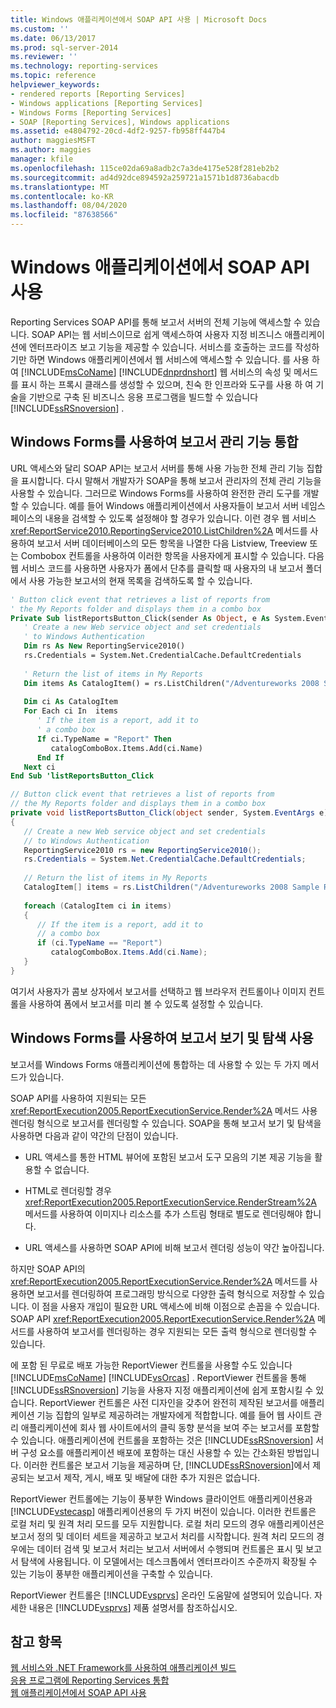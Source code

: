 ```yaml
---
title: Windows 애플리케이션에서 SOAP API 사용 | Microsoft Docs
ms.custom: ''
ms.date: 06/13/2017
ms.prod: sql-server-2014
ms.reviewer: ''
ms.technology: reporting-services
ms.topic: reference
helpviewer_keywords:
- rendered reports [Reporting Services]
- Windows applications [Reporting Services]
- Windows Forms [Reporting Services]
- SOAP [Reporting Services], Windows applications
ms.assetid: e4804792-20cd-4df2-9257-fb958ff447b4
author: maggiesMSFT
ms.author: maggies
manager: kfile
ms.openlocfilehash: 115ce02da69a8adb2c7a3de4175e528f281eb2b2
ms.sourcegitcommit: ad4d92dce894592a259721a1571b1d8736abacdb
ms.translationtype: MT
ms.contentlocale: ko-KR
ms.lasthandoff: 08/04/2020
ms.locfileid: "87638566"
---
```

# <a name="using-the-soap-api-in-a-windows-application"></a>Windows 애플리케이션에서 SOAP API 사용
  Reporting Services SOAP API를 통해 보고서 서버의 전체 기능에 액세스할 수 있습니다. SOAP API는 웹 서비스이므로 쉽게 액세스하여 사용자 지정 비즈니스 애플리케이션에 엔터프라이즈 보고 기능을 제공할 수 있습니다. 서비스를 호출하는 코드를 작성하기만 하면 Windows 애플리케이션에서 웹 서비스에 액세스할 수 있습니다. 를 사용 하 여 [!INCLUDE[msCoName](../../includes/msconame-md.md)] [!INCLUDE[dnprdnshort](../../includes/dnprdnshort-md.md)] 웹 서비스의 속성 및 메서드를 표시 하는 프록시 클래스를 생성할 수 있으며, 친숙 한 인프라와 도구를 사용 하 여 기술을 기반으로 구축 된 비즈니스 응용 프로그램을 빌드할 수 있습니다 [!INCLUDE[ssRSnoversion](../../includes/ssrsnoversion-md.md)] .  
  
## <a name="integrating-report-management-functionality-using-windows-forms"></a>Windows Forms를 사용하여 보고서 관리 기능 통합  
 URL 액세스와 달리 SOAP API는 보고서 서버를 통해 사용 가능한 전체 관리 기능 집합을 표시합니다. 다시 말해서 개발자가 SOAP을 통해 보고서 관리자의 전체 관리 기능을 사용할 수 있습니다. 그러므로 Windows Forms를 사용하여 완전한 관리 도구를 개발할 수 있습니다. 예를 들어 Windows 애플리케이션에서 사용자들이 보고서 서버 네임스페이스의 내용을 검색할 수 있도록 설정해야 할 경우가 있습니다. 이런 경우 웹 서비스 <xref:ReportService2010.ReportingService2010.ListChildren%2A> 메서드를 사용하여 보고서 서버 데이터베이스의 모든 항목을 나열한 다음 Listview, Treeview 또는 Combobox 컨트롤을 사용하여 이러한 항목을 사용자에게 표시할 수 있습니다. 다음 웹 서비스 코드를 사용하면 사용자가 폼에서 단추를 클릭할 때 사용자의 내 보고서 폴더에서 사용 가능한 보고서의 현재 목록을 검색하도록 할 수 있습니다.  
  
```vb  
' Button click event that retrieves a list of reports from  
' the My Reports folder and displays them in a combo box  
Private Sub listReportsButton_Click(sender As Object, e As System.EventArgs)  
   ' Create a new Web service object and set credentials  
   ' to Windows Authentication  
   Dim rs As New ReportingService2010()  
   rs.Credentials = System.Net.CredentialCache.DefaultCredentials  
  
   ' Return the list of items in My Reports  
   Dim items As CatalogItem() = rs.ListChildren("/Adventureworks 2008 Sample Reports", False)  
  
   Dim ci As CatalogItem  
   For Each ci In  items  
      ' If the item is a report, add it to   
      ' a combo box  
      If ci.TypeName = "Report" Then  
         catalogComboBox.Items.Add(ci.Name)  
      End If  
   Next ci  
End Sub 'listReportsButton_Click  
```  
  
```csharp  
// Button click event that retrieves a list of reports from  
// the My Reports folder and displays them in a combo box  
private void listReportsButton_Click(object sender, System.EventArgs e)  
{  
   // Create a new Web service object and set credentials  
   // to Windows Authentication  
   ReportingService2010 rs = new ReportingService2010();  
   rs.Credentials = System.Net.CredentialCache.DefaultCredentials;  
  
   // Return the list of items in My Reports  
   CatalogItem[] items = rs.ListChildren("/Adventureworks 2008 Sample Reports", false);  
  
   foreach (CatalogItem ci in items)  
   {  
      // If the item is a report, add it to   
      // a combo box  
      if (ci.TypeName == "Report")  
         catalogComboBox.Items.Add(ci.Name);  
   }  
}  
```  
  
 여기서 사용자가 콤보 상자에서 보고서를 선택하고 웹 브라우저 컨트롤이나 이미지 컨트롤을 사용하여 폼에서 보고서를 미리 볼 수 있도록 설정할 수 있습니다.  
  
## <a name="enabling-report-viewing-and-navigation-using-windows-forms"></a>Windows Forms를 사용하여 보고서 보기 및 탐색 사용  
 보고서를 Windows Forms 애플리케이션에 통합하는 데 사용할 수 있는 두 가지 메서드가 있습니다.  
  
 SOAP API를 사용하여 지원되는 모든 <xref:ReportExecution2005.ReportExecutionService.Render%2A> 메서드 사용 렌더링 형식으로 보고서를 렌더링할 수 있습니다. SOAP을 통해 보고서 보기 및 탐색을 사용하면 다음과 같이 약간의 단점이 있습니다.  
  
-   URL 액세스를 통한 HTML 뷰어에 포함된 보고서 도구 모음의 기본 제공 기능을 활용할 수 없습니다.  
  
-   HTML로 렌더링할 경우 <xref:ReportExecution2005.ReportExecutionService.RenderStream%2A> 메서드를 사용하여 이미지나 리소스를 추가 스트림 형태로 별도로 렌더링해야 합니다.  
  
-   URL 액세스를 사용하면 SOAP API에 비해 보고서 렌더링 성능이 약간 높아집니다.  
  
 하지만 SOAP API의 <xref:ReportExecution2005.ReportExecutionService.Render%2A> 메서드를 사용하면 보고서를 렌더링하여 프로그래밍 방식으로 다양한 출력 형식으로 저장할 수 있습니다. 이 점을 사용자 개입이 필요한 URL 액세스에 비해 이점으로 손꼽을 수 있습니다. SOAP API <xref:ReportExecution2005.ReportExecutionService.Render%2A> 메서드를 사용하여 보고서를 렌더링하는 경우 지원되는 모든 출력 형식으로 렌더링할 수 있습니다.  
  
 에 포함 된 무료로 배포 가능한 ReportViewer 컨트롤을 사용할 수도 있습니다 [!INCLUDE[msCoName](../../includes/msconame-md.md)] [!INCLUDE[vsOrcas](../../includes/vsorcas-md.md)] . ReportViewer 컨트롤을 통해 [!INCLUDE[ssRSnoversion](../../includes/ssrsnoversion-md.md)] 기능을 사용자 지정 애플리케이션에 쉽게 포함시킬 수 있습니다. ReportViewer 컨트롤은 사전 디자인을 갖추어 완전히 제작된 보고서를 애플리케이션 기능 집합의 일부로 제공하려는 개발자에게 적합합니다. 예를 들어 웹 사이트 관리 애플리케이션에 회사 웹 사이트에서의 클릭 동향 분석을 보여 주는 보고서를 포함할 수 있습니다. 애플리케이션에 컨트롤을 포함하는 것은 [!INCLUDE[ssRSnoversion](../../includes/ssrsnoversion-md.md)] 서버 구성 요소를 애플리케이션 배포에 포함하는 대신 사용할 수 있는 간소화된 방법입니다. 이러한 컨트롤은 보고서 기능을 제공하며 단, [!INCLUDE[ssRSnoversion](../../includes/ssrsnoversion-md.md)]에서 제공되는 보고서 제작, 게시, 배포 및 배달에 대한 추가 지원은 없습니다.  
  
 ReportViewer 컨트롤에는 기능이 풍부한 Windows 클라이언트 애플리케이션용과 [!INCLUDE[vstecasp](../../includes/vstecasp-md.md)] 애플리케이션용의 두 가지 버전이 있습니다. 이러한 컨트롤은 로컬 처리 및 원격 처리 모드를 모두 지원합니다. 로컬 처리 모드의 경우 애플리케이션은 보고서 정의 및 데이터 세트을 제공하고 보고서 처리를 시작합니다. 원격 처리 모드의 경우에는 데이터 검색 및 보고서 처리는 보고서 서버에서 수행되며 컨트롤은 표시 및 보고서 탐색에 사용됩니다. 이 모델에서는 데스크톱에서 엔터프라이즈 수준까지 확장될 수 있는 기능이 풍부한 애플리케이션을 구축할 수 있습니다.  
  
 ReportViewer 컨트롤은 [!INCLUDE[vsprvs](../../includes/vsprvs-md.md)] 온라인 도움말에 설명되어 있습니다. 자세한 내용은 [!INCLUDE[vsprvs](../../includes/vsprvs-md.md)] 제품 설명서를 참조하십시오.  
  
## <a name="see-also"></a>참고 항목  
 [웹 서비스와 .NET Framework를 사용하여 애플리케이션 빌드](../report-server-web-service/net-framework/building-applications-using-the-web-service-and-the-net-framework.md)   
 [응용 프로그램에 Reporting Services 통합](../application-integration/integrating-reporting-services-into-applications.md)   
 [웹 애플리케이션에서 SOAP API 사용](integrating-reporting-services-using-soap-web-application.md)  
  
  
